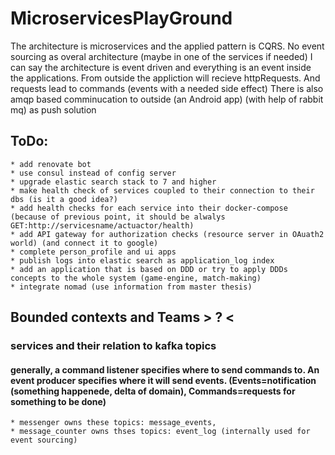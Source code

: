 # MicroservicesPlayGround
The architecture is microservices and the applied pattern is CQRS. No event sourcing as overal architecture (maybe in one of the services if needed) 
I can say the architecture is event driven and everything is an event inside the applications. From outside the appliction will recieve httpRequests. And requests lead to commands (events with a needed side effect)
There is also amqp based comminucation to outside (an Android app) (with help of rabbit mq) as push solution 

## ToDo:
    * add renovate bot
	* use consul instead of config server
    * upgrade elastic search stack to 7 and higher
    * make health check of services coupled to their connection to their dbs (is it a good idea?)
    * add health checks for each service into their docker-compose (because of previous point, it should be alwalys GET:http://servicesname/actuactor/health)
    * add API gateway for authorization checks (resource server in OAuath2 world) (and connect it to google)
    * complete person_profile and ui apps
    * publish logs into elastic search as application_log index
    * add an application that is based on DDD or try to apply DDDs concepts to the whole system (game-engine, match-making)
	* integrate nomad (use information from master thesis)
## Bounded contexts and Teams > ? <

### services and their relation to kafka topics
#### generally, a command listener specifies where to send commands to. An event producer specifies where it will send events. (Events=notification (something happenede, delta of domain), Commands=requests for something to be done)
    * messenger owns these topics: message_events,
    * message_counter owns thses topics: event_log (internally used for event sourcing)

